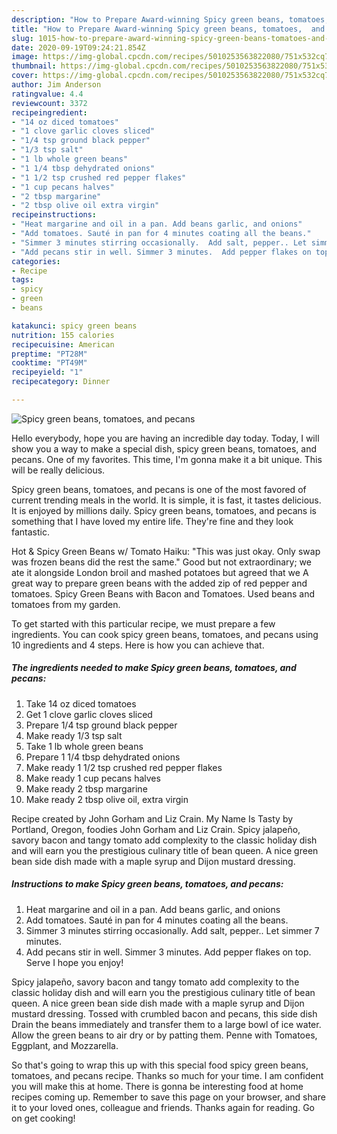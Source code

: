 ```yaml
---
description: "How to Prepare Award-winning Spicy green beans, tomatoes,  and pecans"
title: "How to Prepare Award-winning Spicy green beans, tomatoes,  and pecans"
slug: 1015-how-to-prepare-award-winning-spicy-green-beans-tomatoes-and-pecans
date: 2020-09-19T09:24:21.854Z
image: https://img-global.cpcdn.com/recipes/5010253563822080/751x532cq70/spicy-green-beans-tomatoes-and-pecans-recipe-main-photo.jpg
thumbnail: https://img-global.cpcdn.com/recipes/5010253563822080/751x532cq70/spicy-green-beans-tomatoes-and-pecans-recipe-main-photo.jpg
cover: https://img-global.cpcdn.com/recipes/5010253563822080/751x532cq70/spicy-green-beans-tomatoes-and-pecans-recipe-main-photo.jpg
author: Jim Anderson
ratingvalue: 4.4
reviewcount: 3372
recipeingredient:
- "14 oz diced tomatoes"
- "1 clove garlic cloves sliced"
- "1/4 tsp ground black pepper"
- "1/3 tsp salt"
- "1 lb whole green beans"
- "1 1/4 tbsp dehydrated onions"
- "1 1/2 tsp crushed red pepper flakes"
- "1 cup pecans halves"
- "2 tbsp margarine"
- "2 tbsp olive oil extra virgin"
recipeinstructions:
- "Heat margarine and oil in a pan. Add beans garlic, and onions"
- "Add tomatoes. Sauté in pan for 4 minutes coating all the beans."
- "Simmer 3 minutes stirring occasionally.  Add salt, pepper.. Let simmer 7 minutes."
- "Add pecans stir in well. Simmer 3 minutes.  Add pepper flakes on top. Serve I hope you enjoy!"
categories:
- Recipe
tags:
- spicy
- green
- beans

katakunci: spicy green beans 
nutrition: 155 calories
recipecuisine: American
preptime: "PT28M"
cooktime: "PT49M"
recipeyield: "1"
recipecategory: Dinner

---
```



![Spicy green beans, tomatoes,  and pecans](https://img-global.cpcdn.com/recipes/5010253563822080/751x532cq70/spicy-green-beans-tomatoes-and-pecans-recipe-main-photo.jpg)

Hello everybody, hope you are having an incredible day today. Today, I will show you a way to make a special dish, spicy green beans, tomatoes,  and pecans. One of my favorites. This time, I'm gonna make it a bit unique. This will be really delicious.

Spicy green beans, tomatoes,  and pecans is one of the most favored of current trending meals in the world. It is simple, it is fast, it tastes delicious. It is enjoyed by millions daily. Spicy green beans, tomatoes,  and pecans is something that I have loved my entire life. They're fine and they look fantastic.

Hot &amp; Spicy Green Beans w/ Tomato Haiku: &#34;This was just okay. Only swap was frozen beans did the rest the same.&#34; Good but not extraordinary; we ate it alongside London broil and mashed potatoes but agreed that we A great way to prepare green beans with the added zip of red pepper and tomatoes. Spicy Green Beans with Bacon and Tomatoes. Used beans and tomatoes from my garden.


To get started with this particular recipe, we must prepare a few ingredients. You can cook spicy green beans, tomatoes,  and pecans using 10 ingredients and 4 steps. Here is how you can achieve that.

<!--inarticleads1-->

##### The ingredients needed to make Spicy green beans, tomatoes,  and pecans:

1. Take 14 oz diced tomatoes
1. Get 1 clove garlic cloves sliced
1. Prepare 1/4 tsp ground black pepper
1. Make ready 1/3 tsp salt
1. Take 1 lb whole green beans
1. Prepare 1 1/4 tbsp dehydrated onions
1. Make ready 1 1/2 tsp crushed red pepper flakes
1. Make ready 1 cup pecans halves
1. Make ready 2 tbsp margarine
1. Make ready 2 tbsp olive oil, extra virgin


Recipe created by John Gorham and Liz Crain. My Name Is Tasty by Portland, Oregon, foodies John Gorham and Liz Crain. Spicy jalapeño, savory bacon and tangy tomato add complexity to the classic holiday dish and will earn you the prestigious culinary title of bean queen. A nice green bean side dish made with a maple syrup and Dijon mustard dressing. 

<!--inarticleads2-->

##### Instructions to make Spicy green beans, tomatoes,  and pecans:

1. Heat margarine and oil in a pan. Add beans garlic, and onions
1. Add tomatoes. Sauté in pan for 4 minutes coating all the beans.
1. Simmer 3 minutes stirring occasionally.  Add salt, pepper.. Let simmer 7 minutes.
1. Add pecans stir in well. Simmer 3 minutes.  Add pepper flakes on top. Serve I hope you enjoy!


Spicy jalapeño, savory bacon and tangy tomato add complexity to the classic holiday dish and will earn you the prestigious culinary title of bean queen. A nice green bean side dish made with a maple syrup and Dijon mustard dressing. Tossed with crumbled bacon and pecans, this side dish Drain the beans immediately and transfer them to a large bowl of ice water. Allow the green beans to air dry or by patting them. Penne with Tomatoes, Eggplant, and Mozzarella. 

So that's going to wrap this up with this special food spicy green beans, tomatoes,  and pecans recipe. Thanks so much for your time. I am confident you will make this at home. There is gonna be interesting food at home recipes coming up. Remember to save this page on your browser, and share it to your loved ones, colleague and friends. Thanks again for reading. Go on get cooking!
